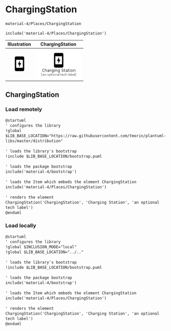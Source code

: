 # ChargingStation


```text
material-4/Places/ChargingStation
```

```text
include('material-4/Places/ChargingStation')
```



| Illustration | ChargingStation |
| :---: | :---: |
| ![illustration for Illustration](../../material-4/Places/ChargingStation.png) | ![illustration for ChargingStation](../../material-4/Places/ChargingStation.Local.png) |




## ChargingStation

### Load remotely
```plantuml
@startuml
' configures the library
!global $LIB_BASE_LOCATION="https://raw.githubusercontent.com/tmorin/plantuml-libs/master/distribution"

' loads the library's bootstrap
!include $LIB_BASE_LOCATION/bootstrap.puml

' loads the package bootstrap
include('material-4/bootstrap')

' loads the Item which embeds the element ChargingStation
include('material-4/Places/ChargingStation')

' renders the element
ChargingStation('ChargingStation', 'Charging Station', 'an optional tech label')
@enduml
```

### Load locally
```plantuml
@startuml
' configures the library
!global $INCLUSION_MODE="local"
!global $LIB_BASE_LOCATION="../.."

' loads the library's bootstrap
!include $LIB_BASE_LOCATION/bootstrap.puml

' loads the package bootstrap
include('material-4/bootstrap')

' loads the Item which embeds the element ChargingStation
include('material-4/Places/ChargingStation')

' renders the element
ChargingStation('ChargingStation', 'Charging Station', 'an optional tech label')
@enduml
```

